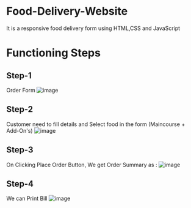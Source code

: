 # Food-Delivery-Website
It is a responsive food delivery form using HTML,CSS and JavaScript
# Functioning Steps
## Step-1
Order Form 
![image](https://github.com/Satvik77/Food-Delivery-Website/assets/83899207/893a7977-2119-4761-a459-594bfa0537db)

## Step-2
Customer need to fill details and Select food in the form (Maincourse + Add-On's)
![image](https://github.com/Satvik77/Food-Delivery-Website/assets/83899207/81587702-d51d-4e53-8936-bf24800fdbbe)

## Step-3
On Clicking Place Order Button, We get Order Summary as : 
![image](https://github.com/Satvik77/Food-Delivery-Website/assets/83899207/cc00beea-22d8-4db7-9ba9-001013b15fd0)

## Step-4
We can Print Bill
![image](https://github.com/Satvik77/Food-Delivery-Website/assets/83899207/f1bf36e9-eab8-41ca-84fa-10613747dd74)

